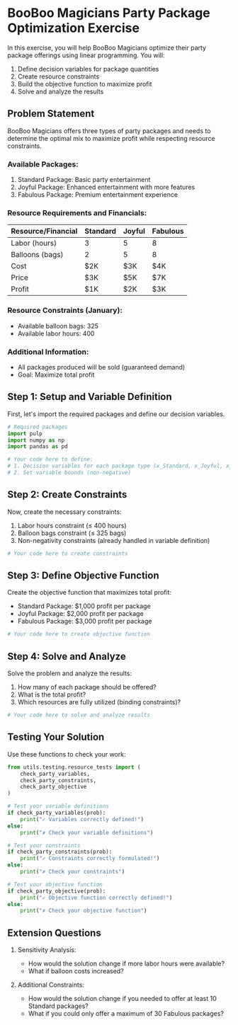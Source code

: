 # BooBoo Magicians Party Package Optimization Exercise

In this exercise, you will help BooBoo Magicians optimize their party package offerings using linear programming. You will:
1. Define decision variables for package quantities
2. Create resource constraints
3. Build the objective function to maximize profit
4. Solve and analyze the results

## Problem Statement

BooBoo Magicians offers three types of party packages and needs to determine the optimal mix to maximize profit while respecting resource constraints.

### Available Packages:
1. Standard Package: Basic party entertainment
2. Joyful Package: Enhanced entertainment with more features
3. Fabulous Package: Premium entertainment experience

### Resource Requirements and Financials:
| Resource/Financial | Standard | Joyful | Fabulous |
|-------------------|----------|---------|-----------|
| Labor (hours)     | 3        | 5       | 8         |
| Balloons (bags)   | 2        | 5       | 8         |
| Cost              | $2K      | $3K     | $4K       |
| Price             | $3K      | $5K     | $7K       |
| Profit            | $1K      | $2K     | $3K       |

### Resource Constraints (January):
- Available balloon bags: 325
- Available labor hours: 400

### Additional Information:
- All packages produced will be sold (guaranteed demand)
- Goal: Maximize total profit

## Step 1: Setup and Variable Definition

First, let's import the required packages and define our decision variables.

```python
# Required packages
import pulp
import numpy as np
import pandas as pd

# Your code here to define:
# 1. Decision variables for each package type (x_Standard, x_Joyful, x_Fabulous)
# 2. Set variable bounds (non-negative)
```

## Step 2: Create Constraints

Now, create the necessary constraints:
1. Labor hours constraint (≤ 400 hours)
2. Balloon bags constraint (≤ 325 bags)
3. Non-negativity constraints (already handled in variable definition)

```python
# Your code here to create constraints
```

## Step 3: Define Objective Function

Create the objective function that maximizes total profit:
- Standard Package: $1,000 profit per package
- Joyful Package: $2,000 profit per package
- Fabulous Package: $3,000 profit per package

```python
# Your code here to create objective function
```

## Step 4: Solve and Analyze

Solve the problem and analyze the results:
1. How many of each package should be offered?
2. What is the total profit?
3. Which resources are fully utilized (binding constraints)?

```python
# Your code here to solve and analyze results
```

## Testing Your Solution

Use these functions to check your work:

```python
from utils.testing.resource_tests import (
    check_party_variables,
    check_party_constraints,
    check_party_objective
)

# Test your variable definitions
if check_party_variables(prob):
    print("✓ Variables correctly defined!")
else:
    print("✗ Check your variable definitions")

# Test your constraints
if check_party_constraints(prob):
    print("✓ Constraints correctly formulated!")
else:
    print("✗ Check your constraints")

# Test your objective function
if check_party_objective(prob):
    print("✓ Objective function correctly defined!")
else:
    print("✗ Check your objective function")
```

## Extension Questions

1. Sensitivity Analysis:
   - How would the solution change if more labor hours were available?
   - What if balloon costs increased?

2. Additional Constraints:
   - How would the solution change if you needed to offer at least 10 Standard packages?
   - What if you could only offer a maximum of 30 Fabulous packages?
